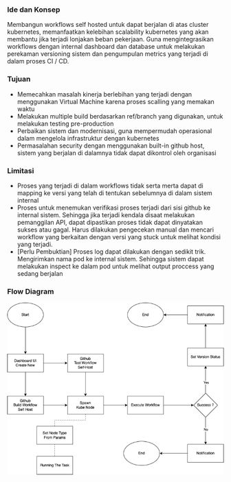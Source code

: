 ### Ide dan Konsep
Membangun workflows self hosted untuk dapat berjalan di atas cluster kubernetes, memanfaatkan kelebihan scalability kubernetes yang akan membantu jika terjadi lonjakan beban pekerjaan. Guna mengintegrasikan workflows dengan internal dashboard dan database untuk melakukan perekaman versioning sistem dan pengumpulan metrics yang terjadi di dalam proses CI / CD.


### Tujuan
- Memecahkan masalah kinerja berlebihan yang terjadi dengan menggunakan Virtual Machine karena proses scalling yang memakan waktu
- Melakukan multiple build berdasarkan ref/branch yang digunakan, untuk melakukan testing pre-production
- Perbaikan sistem dan modernisasi, guna mempermudah operasional dalam mengelola infrastruktur dengan kubernetes
- Permasalahan security dengan menggunakan built-in github host, sistem yang berjalan di dalamnya tidak dapat dikontrol oleh organisasi

### Limitasi
- Proses yang terjadi di dalam workflows tidak serta merta dapat di mapping ke versi yang telah di tentukan sebelumnya di dalam sistem internal
- Proses untuk menemukan verifikasi proses terjadi dari sisi github ke internal sistem. Sehingga jika terjadi kendala disaat melakukan pemanggilan API, dapat dipastikan proses tidak dapat dinyatakan sukses atau gagal. Harus dilakukan pengecekan manual dan mencari workflow yang berkaitan dengan versi yang stuck untuk melihat kondisi yang terjadi.
- [Perlu Pembuktian] Proses log dapat dilakukan dengan sedikit trik. Mengirimkan nama pod ke internal sistem. Sehingga sistem dapat melakukan inspect ke dalam pod untuk melihat output proccess yang sedang berjalan

### Flow Diagram

![Full Control](docs/images/flow-diagram-v1.png)